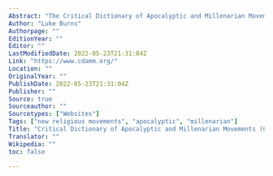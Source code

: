 ```yaml
---
Abstract: "The Critical Dictionary of Apocalyptic and Millenarian Movements (CDAMM) is an online encyclopedia covering secular and religious expressions of apocalyptic and millenarian thinking throughout history and across cultures. Articles are commissioned to be academically rigorous and non-partisan by the Centre for the Critical Study of Apocalyptic and Millenarian Movements (CenSAMM)."
Author: "Luke Burns"
Authorpage: ""
EditionYear: ""
Editor: ""
LastModifiedDate: 2022-05-23T21:31:04Z
Link: "https://www.cdamm.org/"
Location: ""
OriginalYear: ""
PublishDate: 2022-05-23T21:31:04Z
Publisher: ""
Source: true
Sourceauthor: ""
Sourcetypes: ["Websites"]
Tags: ["new religious movements", "apocalyptic", "millenarian"]
Title: "Critical Dictionary of Apocalyptic and Millenarian Movements (CDAMM)"
Translator: ""
Wikipedia: ""
toc: false

---
```

